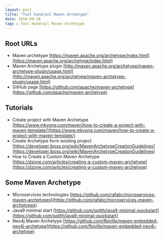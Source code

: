 ```yaml
---
layout: post
title: "Tool handrail Maven Archetype"
date: 2018-04-18
tags : Tool Handrail Maven Archetype
---
```


## Root URLs   

* Maven archetype [https://maven.apache.org/archetype/index.html](https://maven.apache.org/archetype/index.html)
* Maven Archetype plugin [http://maven.apache.org/archetype/maven-archetype-plugin/usage.html](http://maven.apache.org/archetype/maven-archetype-plugin/usage.html)
* GitHub page [https://github.com/apache/maven-archetype](https://github.com/apache/maven-archetype)

## Tutorials   

* Create project with Maven Archetype [https://www.mkyong.com/maven/how-to-create-a-project-with-maven-template/](https://www.mkyong.com/maven/how-to-create-a-project-with-maven-template/)
* Create Archetype form existing project [https://developer.jboss.org/wiki/MavenArchetypeCreationGuidelines](https://developer.jboss.org/wiki/MavenArchetypeCreationGuidelines)
* How to Create a Custom Maven Archetype [https://dzone.com/articles/creating-a-custom-maven-archetype](https://dzone.com/articles/creating-a-custom-maven-archetype)

## Some Maven Archetype    

* Microservices technologies [https://github.com/rafabc/microservices-maven-archetypes](https://github.com/rafabc/microservices-maven-archetypes)
* Java9 minimal start [https://github.com/spilth/java9-minimal-quickstart](https://github.com/spilth/java9-minimal-quickstart)
* Neo4j Maven Archetype [https://github.com/fbiville/maven-embedded-neo4j-archetype](https://github.com/fbiville/maven-embedded-neo4j-archetype)
